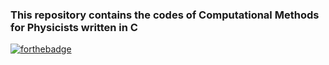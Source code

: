 <head>
  <link rel="stylesheet" href="https://cdnjs.cloudflare.com/ajax/libs/font-awesome/6.5.1/css/all.min.css">
</head>

<h3>
  This repository contains the codes of Computational Methods for Physicists written in C
</h3>


[![forthebadge](https://forthebadge.com/images/featured/featured-uses-html.svg)](https://forthebadge.com)
